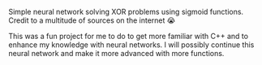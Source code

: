 Simple neural network solving XOR problems using sigmoid functions. Credit to a multitude of sources on the internet :sob: 

This was a fun project for me to do to get more familiar with C++ and to enhance my knowledge with neural networks. I will possibly continue this neural network and make it more advanced with more functions. 
